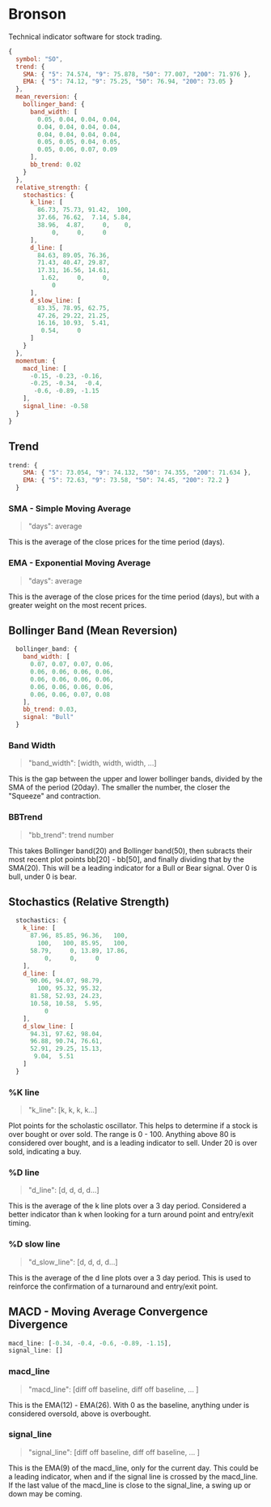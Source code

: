 # Bronson

Technical indicator software for stock trading.

```js
{
  symbol: "SO",
  trend: {
    SMA: { "5": 74.574, "9": 75.878, "50": 77.007, "200": 71.976 },
    EMA: { "5": 74.12, "9": 75.25, "50": 76.94, "200": 73.05 }
  },
  mean_reversion: {
    bollinger_band: {
      band_width: [
        0.05, 0.04, 0.04, 0.04,
        0.04, 0.04, 0.04, 0.04,
        0.04, 0.04, 0.04, 0.04,
        0.05, 0.05, 0.04, 0.05,
        0.05, 0.06, 0.07, 0.09
      ],
      bb_trend: 0.02
    }
  },
  relative_strength: {
    stochastics: {
      k_line: [
        86.73, 75.73, 91.42,  100,
        37.66, 76.62,  7.14, 5.84,
        38.96,  4.87,     0,    0,
            0,     0,     0
      ],
      d_line: [
        84.63, 89.05, 76.36,
        71.43, 40.47, 29.87,
        17.31, 16.56, 14.61,
         1.62,     0,     0,
            0
      ],
      d_slow_line: [
        83.35, 78.95, 62.75,
        47.26, 29.22, 21.25,
        16.16, 10.93,  5.41,
         0.54,     0
      ]
    }
  },
  momentum: {
    macd_line: [
      -0.15, -0.23, -0.16,
      -0.25, -0.34,  -0.4,
       -0.6, -0.89, -1.15
    ],
    signal_line: -0.58
  }
}
```

## Trend

```js
trend: {
    SMA: { "5": 73.054, "9": 74.132, "50": 74.355, "200": 71.634 },
    EMA: { "5": 72.63, "9": 73.58, "50": 74.45, "200": 72.2 }
  }
```

### <b>SMA - Simple Moving Average</b>

> "days": average

This is the average of the close prices for the time period (days).

### <b>EMA - Exponential Moving Average</b>

> "days": average

This is the average of the close prices for the time period (days), but with a greater weight on the most recent prices.

## Bollinger Band (Mean Reversion)

```js
  bollinger_band: {
    band_width: [
      0.07, 0.07, 0.07, 0.06,
      0.06, 0.06, 0.06, 0.06,
      0.06, 0.06, 0.06, 0.06,
      0.06, 0.06, 0.06, 0.06,
      0.06, 0.06, 0.07, 0.08
    ],
    bb_trend: 0.03,
    signal: "Bull"
  }
```

### <b>Band Width</b>

> "band_width": [width, width, width, ...]

This is the gap between the upper and lower bollinger bands, divided by the SMA of the period (20day). The smaller the number, the closer the "Squeeze" and contraction.

### <b>BBTrend</b>

> "bb_trend": trend number

This takes Bollinger band(20) and Bollinger band(50), then subracts their most recent plot points bb[20] - bb[50], and finally dividing that by the SMA(20). This will be a leading indicator for a Bull or Bear signal. Over 0 is bull, under 0 is bear.

## Stochastics (Relative Strength)

```js
  stochastics: {
    k_line: [
      87.96, 85.85, 96.36,   100,
        100,   100, 85.95,   100,
      58.79,     0, 13.89, 17.86,
          0,     0,     0
    ],
    d_line: [
      90.06, 94.07, 98.79,
        100, 95.32, 95.32,
      81.58, 52.93, 24.23,
      10.58, 10.58,  5.95,
          0
    ],
    d_slow_line: [
      94.31, 97.62, 98.04,
      96.88, 90.74, 76.61,
      52.91, 29.25, 15.13,
       9.04,  5.51
    ]
  }
```

### <b>%K line</b>

> "k_line": [k, k, k, k...]

Plot points for the scholastic oscillator. This helps to determine if a stock is over bought or over sold. The range is 0 - 100. Anything above 80 is considered over bought, and is a leading indicator to sell. Under 20 is over sold, indicating a buy.

### <b>%D line</b>

> "d_line": [d, d, d, d...]

This is the average of the k line plots over a 3 day period. Considered a better indicator than k when looking for a turn around point and entry/exit timing.

### <b>%D slow line</b>

> "d_slow_line": [d, d, d, d...]

This is the average of the d line plots over a 3 day period. This is used to reinforce the confirmation of a turnaround and entry/exit point.

## MACD - Moving Average Convergence Divergence

```js
macd_line: [-0.34, -0.4, -0.6, -0.89, -1.15],
signal_line: []
```

### <b>macd_line</b>

> "macd_line": [diff off baseline, diff off baseline, ... ]

This is the EMA(12) - EMA(26). With 0 as the baseline, anything under is considered oversold, above is overbought.

### <b>signal_line</b>

> "signal_line": [diff off baseline, diff off baseline, ... ]

This is the EMA(9) of the macd_line, only for the current day. This could be a leading indicator, when and if the signal line is crossed by the macd_line. If the last value of the macd_line is close to the signal_line, a swing up or down may be coming.
